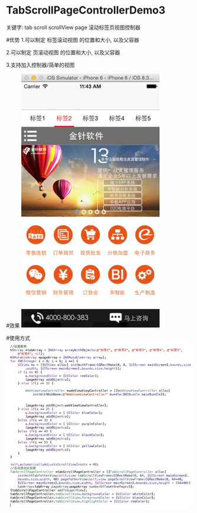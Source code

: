 # TabScrollPageControllerDemo3
关键字: tab scroll scrollView page 
滚动标签页视图控制器

#优势
1.可以制定 标签滚动视图 的位置和大小, 以及父容器

2.可以制定 页滚动视图 的位置和大小, 以及父容器

3.支持加入控制器/简单的视图

#效果
 ![image](https://github.com/iosApem/TabScrollPageControllerDemo3/blob/master/TabScrollPageControllerDemo3/sreenshot.png)

#使用方式
 ![image](https://github.com/iosApem/TabScrollPageControllerDemo3/blob/master/TabScrollPageControllerDemo3/usage_screenshot.png)
